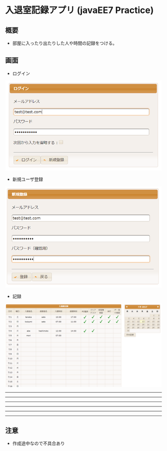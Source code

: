 ﻿# 入退室記録アプリ (javaEE7 Practice)

## 概要

* 部屋に入ったり出たりした人や時間の記録をつける。

## 画面

* ログイン

![代替テキスト](/readme/login.png)

* 新規ユーザ登録

![代替テキスト](/readme/regist.png)

* 記録

![代替テキスト](/readme/record.png)

- - -
- - -
- - -
- - -
- - -
- - -

## 注意

* 作成途中なので不具合あり



